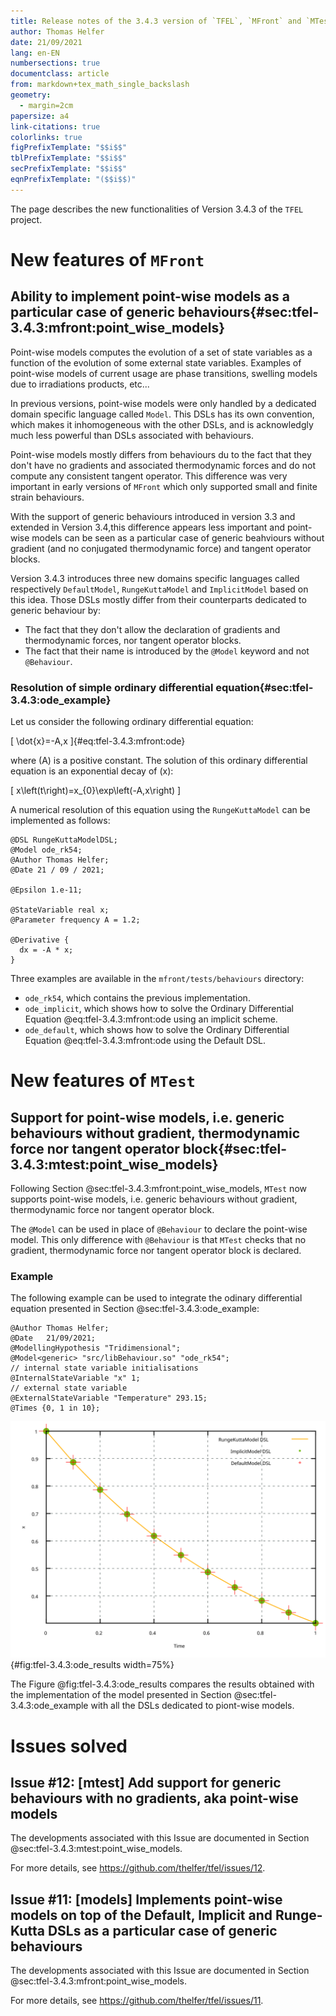```yaml
---
title: Release notes of the 3.4.3 version of `TFEL`, `MFront` and `MTest`
author: Thomas Helfer
date: 21/09/2021
lang: en-EN
numbersections: true
documentclass: article
from: markdown+tex_math_single_backslash
geometry:
  - margin=2cm
papersize: a4
link-citations: true
colorlinks: true
figPrefixTemplate: "$$i$$"
tblPrefixTemplate: "$$i$$"
secPrefixTemplate: "$$i$$"
eqnPrefixTemplate: "($$i$$)"
---
```


The page describes the new functionalities of Version 3.4.3 of the
`TFEL` project.

# New features of `MFront`

## Ability to implement point-wise models as a particular case of generic behaviours{#sec:tfel-3.4.3:mfront:point_wise_models}

Point-wise models computes the evolution of a set of state variables as
a function of the evolution of some external state variables. Examples
of point-wise models of current usage are phase transitions, swelling
models due to irradiations products, etc...

In previous versions, point-wise models were only handled by a dedicated
domain specific language called `Model`. This DSLs has its own
convention, which makes it inhomogeneous with the other DSLs, and is
acknowledgly much less powerful than DSLs associated with behaviours.

Point-wise models mostly differs from behaviours du to the fact that
they don't have no gradients and associated thermodynamic forces and do
not compute any consistent tangent operator. This difference was very
important in early versions of `MFront` which only supported small and
finite strain behaviours.

With the support of generic behaviours introduced in version 3.3 and
extended in Version 3.4,this difference appears less important and
point-wise models can be seen as a particular case of generic beahviours
without gradient (and no conjugated thermodynamic force) and tangent
operator blocks.

Version 3.4.3 introduces three new domains specific languages called
respectively `DefaultModel`, `RungeKuttaModel` and `ImplicitModel` based
on this idea. Those DSLs mostly differ from their counterparts dedicated
to generic behaviour by:

- The fact that they don't allow the declaration of gradients and
  thermodynamic forces, nor tangent operator blocks.
- The fact that their name is introduced by the `@Model` keyword and not
  `@Behaviour`.

### Resolution of simple ordinary differential equation{#sec:tfel-3.4.3:ode_example}

Let us consider the following ordinary differential equation:

\[
\dot{x}=-A\,x
\]{#eq:tfel-3.4.3:mfront:ode}

where \(A\) is a positive constant. The solution of this ordinary
differential equation is an exponential decay of \(x\):

\[
x\left(t\right)=x_{0}\exp\left(-A\,x\right)
\]

A numerical resolution of this equation using the `RungeKuttaModel` can
be implemented as follows:

~~~~{.cxx}
@DSL RungeKuttaModelDSL;
@Model ode_rk54;
@Author Thomas Helfer;
@Date 21 / 09 / 2021;

@Epsilon 1.e-11;

@StateVariable real x;
@Parameter frequency A = 1.2;

@Derivative {
  dx = -A * x;
}
~~~~

Three examples are available in the `mfront/tests/behaviours` directory:

- `ode_rk54`, which contains the previous implementation.
- `ode_implicit`, which shows how to solve the Ordinary Differential
  Equation @eq:tfel-3.4.3:mfront:ode using an implicit scheme.
- `ode_default`, which shows how to solve the Ordinary Differential
  Equation @eq:tfel-3.4.3:mfront:ode using the Default DSL.

# New features of `MTest`

## Support for point-wise models, i.e. generic behaviours without gradient, thermodynamic force nor tangent operator block{#sec:tfel-3.4.3:mtest:point_wise_models}

Following Section @sec:tfel-3.4.3:mfront:point_wise_models, `MTest` now
supports point-wise models, i.e. generic behaviours without gradient,
thermodynamic force nor tangent operator block.

The `@Model` can be used in place of `@Behaviour` to declare the
point-wise model. This only difference with `@Behaviour` is that `MTest`
checks that no gradient, thermodynamic force nor tangent operator block
is declared.

### Example

The following example can be used to integrate the odinary differential
equation presented in Section @sec:tfel-3.4.3:ode_example:

~~~~{.cxx}
@Author Thomas Helfer;
@Date   21/09/2021;
@ModellingHypothesis "Tridimensional";
@Model<generic> "src/libBehaviour.so" "ode_rk54";
// internal state variable initialisations
@InternalStateVariable "x" 1;
// external state variable
@ExternalStateVariable "Temperature" 293.15;
@Times {0, 1 in 10};
~~~~

![Results of resolution of a ordinary differential equation with DSLs dedicated to point wise models](img/ModelDSLs.svg ""){#fig:tfel-3.4.3:ode_results width=75%}

The Figure @fig:tfel-3.4.3:ode_results compares the results obtained
with the implementation of the model presented in Section
@sec:tfel-3.4.3:ode_example with all the DSLs dedicated to piont-wise
models.

# Issues solved

## Issue #12: [mtest] Add support for generic behaviours with no gradients, aka point-wise models

The developments associated with this Issue are documented in Section
@sec:tfel-3.4.3:mtest:point_wise_models.

For more details, see <https://github.com/thelfer/tfel/issues/12>.

## Issue #11: [models] Implements point-wise models on top of the Default, Implicit and Runge-Kutta DSLs as a particular case of generic behaviours 

The developments associated with this Issue are documented in Section
@sec:tfel-3.4.3:mfront:point_wise_models.

For more details, see <https://github.com/thelfer/tfel/issues/11>.
